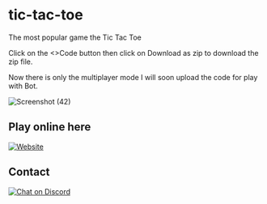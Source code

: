 # tic-tac-toe
The most popular game the Tic Tac Toe

Click on the <>Code button then click on Download as zip to download the zip file.

Now there is only the multiplayer mode I will soon upload the code for play with Bot.

![Screenshot (42)](https://github.com/wert-ed/tic-tac-toe/assets/118091763/7d3fb486-c6f3-4ec2-95cd-e1d54e201683)

## Play online here 
[![Website](https://img.shields.io/badge/just%20the%20message-8A2BE2)](https://tic-tactoe.pages.dev/templates/)

## Contact
[![Chat on Discord](https://img.shields.io/badge/Chat-On%20Discord-738BD7.svg?style=for-the-badge)](https://discord.gg/8s9HCkq4Xu)
